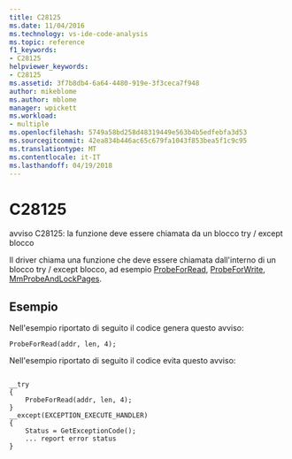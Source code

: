 ```yaml
---
title: C28125
ms.date: 11/04/2016
ms.technology: vs-ide-code-analysis
ms.topic: reference
f1_keywords:
- C28125
helpviewer_keywords:
- C28125
ms.assetid: 3f7b8db4-6a64-4480-919e-3f3ceca7f948
author: mikeblome
ms.author: mblome
manager: wpickett
ms.workload:
- multiple
ms.openlocfilehash: 5749a58bd258d48319449e563b4b5edfebfa3d53
ms.sourcegitcommit: 42ea834b446ac65c679fa1043f853bea5f1c9c95
ms.translationtype: MT
ms.contentlocale: it-IT
ms.lasthandoff: 04/19/2018
---
```

# <a name="c28125"></a>C28125
avviso C28125: la funzione deve essere chiamata da un blocco try / except blocco

 Il driver chiama una funzione che deve essere chiamata dall'interno di un blocco try / except blocco, ad esempio [ProbeForRead](http://msdn.microsoft.com/library/windows/hardware/ff559876.aspx), [ProbeForWrite](http://msdn.microsoft.com/library/windows/hardware/ff559879.aspx), [MmProbeAndLockPages](http://msdn.microsoft.com/library/windows/hardware/ff554664.aspx).

## <a name="example"></a>Esempio
 Nell'esempio riportato di seguito il codice genera questo avviso:

```
ProbeForRead(addr, len, 4);
```

 Nell'esempio riportato di seguito il codice evita questo avviso:

```

__try
{
    ProbeForRead(addr, len, 4);
}
__except(EXCEPTION_EXECUTE_HANDLER)
{
    Status = GetExceptionCode();
    ... report error status
}
```
